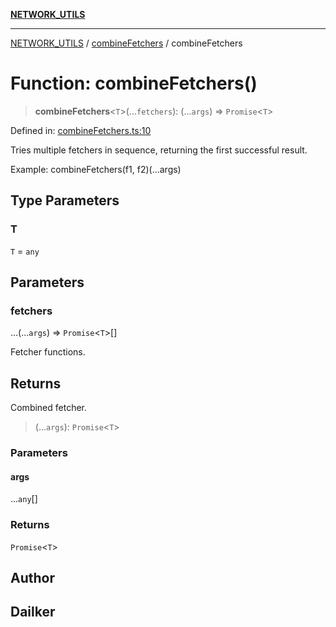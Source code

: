 [**NETWORK_UTILS**](../../README.md)

***

[NETWORK_UTILS](../../README.md) / [combineFetchers](../README.md) / combineFetchers

# Function: combineFetchers()

> **combineFetchers**\<`T`\>(...`fetchers`): (...`args`) => `Promise`\<`T`\>

Defined in: [combineFetchers.ts:10](https://github.com/dailker/everyutil/blob/febb9ddd747c27fb11272f2ad88aedb1ae4d7cba/src/network/combineFetchers.ts#L10)

Tries multiple fetchers in sequence, returning the first successful result.

Example: combineFetchers(f1, f2)(...args)

## Type Parameters

### T

`T` = `any`

## Parameters

### fetchers

...(...`args`) => `Promise`\<`T`\>[]

Fetcher functions.

## Returns

Combined fetcher.

> (...`args`): `Promise`\<`T`\>

### Parameters

#### args

...`any`[]

### Returns

`Promise`\<`T`\>

## Author

## Dailker
